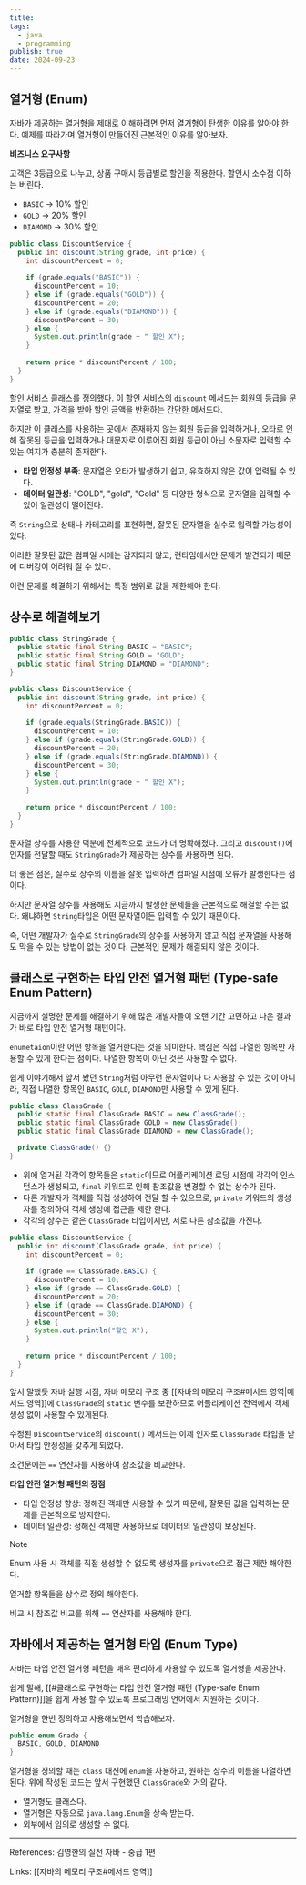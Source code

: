 ```yaml
---
title: 
tags:
  - java
  - programming
publish: true
date: 2024-09-23
---
```

## 열거형 (Enum)

자바가 제공하는 열거형을 제대로 이해하려면 먼저 열거형이 탄생한 이유를 알아야 한다. 예제를 따라가며 열거형이 만들어진 근본적인 이유를 알아보자.

**비즈니스 요구사항**

고객은 3등급으로 나누고, 상품 구매시 등급별로 할인을 적용한다. 할인시 소수점 이하는 버린다.
- `BASIC` -> 10% 할인
- `GOLD` -> 20% 할인
- `DIAMOND` -> 30% 할인

```java title="DiscountService.java"
public class DiscountService {  
  public int discount(String grade, int price) {  
    int discountPercent = 0;  
  
    if (grade.equals("BASIC")) {  
      discountPercent = 10;  
    } else if (grade.equals("GOLD")) {  
      discountPercent = 20;  
    } else if (grade.equals("DIAMOND")) {  
      discountPercent = 30;  
    } else {  
      System.out.println(grade + " 할인 X");  
    }  
  
    return price * discountPercent / 100;  
  }  
}
```

할인 서비스 클래스를 정의했다. 이 할인 서비스의 `discount` 메서드는 회원의 등급을 문자열로 받고, 가격을 받아 할인 금액을 반환하는 간단한 메서드다.

하지만 이 클래스를 사용하는 곳에서 존재하지 않는 회원 등급을 입력하거나, 오타로 인해 잘못된 등급을 입력하거나 대문자로 이루어진 회원 등급이 아닌 소문자로 입력할 수 있는 여지가 충분히 존재한다.

- **타입 안정성 부족**: 문자열은 오타가 발생하기 쉽고, 유효하지 않은 값이 입력될 수 있다.
- **데이터 일관성**: "GOLD", "gold", "Gold" 등 다양한 형식으로 문자열을 입력할 수 있어 일관성이 떨어진다.

즉 `String`으로 상태나 카테고리를 표현하면, 잘못된 문자열을 실수로 입력할 가능성이 있다.

이러한 잘못된 값은 컴파일 시에는 감지되지 않고, 런타임에서만 문제가 발견되기 때문에 디버깅이 어려워 질 수 있다.

이런 문제를 해결하기 위해서는 특정 범위로 값을 제한해야 한다.

## 상수로 해결해보기
```java title="StringGrade.java"
public class StringGrade {  
  public static final String BASIC = "BASIC";  
  public static final String GOLD = "GOLD";  
  public static final String DIAMOND = "DIAMOND";  
}
```

```java title="DiscountService.java"
public class DiscountService {  
  public int discount(String grade, int price) {  
    int discountPercent = 0;  
  
    if (grade.equals(StringGrade.BASIC)) {  
      discountPercent = 10;  
    } else if (grade.equals(StringGrade.GOLD)) {  
      discountPercent = 20;  
    } else if (grade.equals(StringGrade.DIAMOND)) {  
      discountPercent = 30;  
    } else {  
      System.out.println(grade + " 할인 X");  
    }  
  
    return price * discountPercent / 100;  
  }  
}
```

문자열 상수를 사용한 덕분에 전체적으로 코드가 더 명확해졌다. 그리고 `discount()`에 인자를 전달할 때도 `StringGrade`가 제공하는 상수를 사용하면 된다.

더 좋은 점은, 실수로 상수의 이름을 잘못 입력하면 컴파일 시점에 오류가 발생한다는 점이다.

하지만 문자열 상수를 사용해도 지금까지 발생한 문제들을 근본적으로 해결할 수는 없다. 왜냐하면 `String`타입은 어떤 문자열이든 입력할 수 있기 때문이다.

즉, 어떤 개발자가 실수로 `StringGrade`의 상수를 사용하지 않고 직접 문자열을 사용해도 막을 수 있는 방법이 없는 것이다. 근본적인 문제가 해결되지 않은 것이다.

## 클래스로 구현하는 타입 안전 열거형 패턴 (Type-safe Enum Pattern)
지금까지 설명한 문제를 해결하기 위해 많은 개발자들이 오랜 기간 고민하고 나온 결과가 바로 타입 안전 열거형 패턴이다.

`enumetaion`이란 어떤 항목을 열거한다는 것을 의미한다. 핵심은 직접 나열한 항목만 사용할 수 있게 한다는 점이다. 나열한 항목이 아닌 것은 사용할 수 없다.

쉽게 이야기해서 앞서 봤던 `String`처럼 아무런 문자열이나 다 사용할 수 있는 것이 아니라, 직접 나열한 항목인 `BASIC`, `GOLD`, `DIAMOND`만 사용할 수 있게 된다.

```java title="ClassGrade.java"
public class ClassGrade {  
  public static final ClassGrade BASIC = new ClassGrade();  
  public static final ClassGrade GOLD = new ClassGrade();  
  public static final ClassGrade DIAMOND = new ClassGrade();

  private ClassGrade() {}
}
```

- 위에 열거된 각각의 항목들은 `static`이므로 어플리케이션 로딩 시점에 각각의 인스턴스가 생성되고, `final` 키워드로 인해 참조값을 변경할 수 없는 상수가 된다.
- 다른 개발자가 객체를 직접 생성하여 전달 할 수 있으므로, `private` 키워드의 생성자를 정의하여 객체 생성에 접근을 제한 한다.
- 각각의 상수는 같은 `ClassGrade` 타입이지만, 서로 다른 참조값을 가진다.

```java title="DiscountService.java"
public class DiscountService {  
  public int discount(ClassGrade grade, int price) {  
    int discountPercent = 0;  
  
    if (grade == ClassGrade.BASIC) {  
      discountPercent = 10;  
    } else if (grade == ClassGrade.GOLD) {  
      discountPercent = 20;  
    } else if (grade == ClassGrade.DIAMOND) {  
      discountPercent = 30;  
    } else {  
      System.out.println("할인 X");  
    }  
  
    return price * discountPercent / 100;  
  }  
}
```

앞서 말했듯 자바 실행 시점, 자바 메모리 구조 중 [[자바의 메모리 구조#메서드 영역|메서드 영역]]에 `ClassGrade`의 `static` 변수를 보관하므로 어플리케이션 전역에서 객체 생성 없이 사용할 수 있게된다.

수정된 `DiscountService`의 `discount()` 메서드는 이제 인자로 `ClassGrade` 타입을 받아서 타입 안정성을 갖추게 되었다.

조건문에는 `==` 연산자를 사용하여 참조값을 비교한다.

**타입 안전 열거형 패턴의 장점**

- 타입 안정성 향상: 정해진 객체만 사용할 수 있기 때문에, 잘못된 값을 입력하는 문제를 근본적으로 방지한다.
- 데이터 일관성: 정해진 객체만 사용하므로 데이터의 일관성이 보장된다.

> [!note]
> Enum 사용 시 객체를 직접 생성할 수 없도록 생성자를 `private`으로 접근 제한 해야한다.
> 
> 열거할 항목들을 상수로 정의 해야한다.
> 
> 비교 시 참조값 비교를 위해 `==` 연산자를 사용해야 한다.

## 자바에서 제공하는 열거형 타입 (Enum Type)
자바는 타입 안전 열거형 패턴을 매우 편리하게 사용할 수 있도록 열거형을 제공한다.

쉽게 말해, [[#클래스로 구현하는 타입 안전 열거형 패턴 (Type-safe Enum Pattern)]]을 쉽게 사용 할 수 있도록 프로그래밍 언어에서 지원하는 것이다.

열거형을 한번 정의하고 사용해보면서 학습해보자.

```java title="Grade.java"
public enum Grade {  
  BASIC, GOLD, DIAMOND  
}
```

열거형을 정의할 때는 `class` 대신에 `enum`을 사용하고, 원하는 상수의 이름을 나열하면 된다.
위에 작성된 코드는 앞서 구현했던 `ClassGrade`와 거의 같다.

- 열거형도 클래스다.
- 열거형은 자동으로 `java.lang.Enum`을 상속 받는다.
- 외부에서 임의로 생성할 수 없다.

---
References: 김영한의 실전 자바 - 중급 1편

Links: [[자바의 메모리 구조#메서드 영역]]